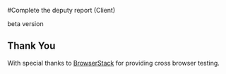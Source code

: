 #Complete the deputy report (Client)

beta version
    
## Thank You

With special thanks to [BrowserStack](https://www.browserstack.com) for providing cross browser testing.

    
